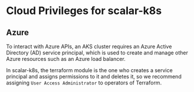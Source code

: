 # Cloud Privileges for scalar-k8s

## Azure

To interact with Azure APIs, an AKS cluster requires an Azure Active Directory (AD) service principal, which is used to create and manage other Azure resources such as an Azure load balancer.

In scalar-k8s, the terraform module is the one who creates a service principal and assigns permissions to it and deletes it, so we recommend assigning `User Access Administrator` to operators of Terraform.
